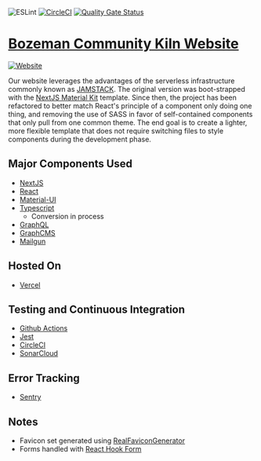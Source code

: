 ![ESLint](https://github.com/stryder03/bckstudio-on-zeitnow/workflows/ESLint/badge.svg)
[![CircleCI](https://circleci.com/gh/justin-elias/bckstudio-on-zeitnow.svg?style=shield)](https://app.circleci.com/pipelines/github/justin-elias/bckstudio-on-zeitnow)
[![Quality Gate Status](https://sonarcloud.io/api/project_badges/measure?project=justin-elias_bckstudio-on-zeitnow&metric=alert_status)](https://sonarcloud.io/dashboard?id=justin-elias_bckstudio-on-zeitnow)

# [Bozeman Community Kiln Website](https://bckstudio.com)
[![Website](https://img.shields.io/website?down_color=red&down_message=offline&label=bckStudio.com&style=for-the-badge&up_color=green&up_message=online&url=https%3A%2F%2Fbckstudio.com)](https://bckstudio.com)

Our website leverages the advantages of the serverless infrastructure commonly known as [JAMSTACK](https://jamstack.org). 
The original version was boot-strapped with the [NextJS Material Kit](https://github.com/creativetimofficial/nextjs-material-kit) 
template. Since then, the project has been refactored to better match React's principle of a component only doing one 
thing, and removing the use of SASS in favor of self-contained components that only pull from one common theme. 
The end goal is to create a lighter, more flexible template that does not require switching files to style components 
during the development phase. 

## Major Components Used
* [NextJS](https://nextjs.org)
* [React](https://reactjs.org/)
* [Material-UI](http://material-ui.com)
* [Typescript](https://www.typescriptlang.org)
    * Conversion in process
* [GraphQL](https://graphql.org)
* [GraphCMS](https://graphcms.com)
* [Mailgun](https://www.mailgun.com)

## Hosted On
* [Vercel](https://vercel.com)

## Testing and Continuous Integration
* [Github Actions](https://github.com/features/actions)
* [Jest](https://jestjs.io)
* [CircleCI](https://circleci.com)
* [SonarCloud](https://sonarcloud.io)

## Error Tracking
* [Sentry](https://sentry.io)

## Notes
* Favicon set generated using [RealFaviconGenerator](https://realfavicongenerator.net)
* Forms handled with [React Hook Form](https://react-hook-form.com)
